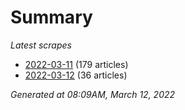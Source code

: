 # Summary
*Latest scrapes*
* [2022-03-11](https://github.com/nuuuwan/news_lk/blob/data/news_lk.2022-03-11.json) (179 articles)
* [2022-03-12](https://github.com/nuuuwan/news_lk/blob/data/news_lk.2022-03-12.json) (36 articles)

*Generated at 08:09AM, March 12, 2022*